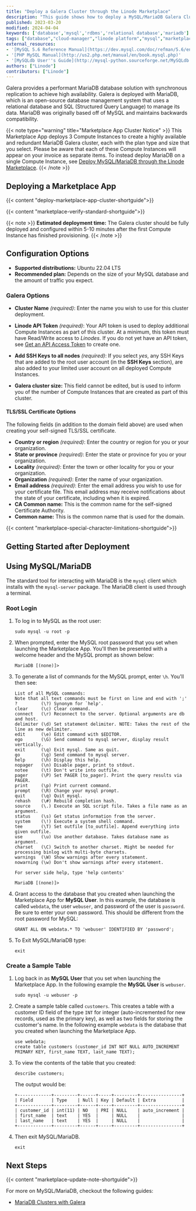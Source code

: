 ```yaml
---
title: "Deploy a Galera Cluster through the Linode Marketplace"
description: "This guide shows how to deploy a MySQL/MariaDB Galera Cluster through the Linode Marketplace."
published: 2023-03-20
modified: 2024-04-04
keywords: ['database','mysql','rdbms','relational database','mariadb']
tags: ["database","cloud-manager","linode platform","mysql","marketplace","mariadb"]
external_resources:
- '[MySQL 5.6 Reference Manual](https://dev.mysql.com/doc/refman/5.6/en/index.html)'
- '[PHP MySQL Manual](http://us2.php.net/manual/en/book.mysql.php)'
- '[MySQLdb User''s Guide](http://mysql-python.sourceforge.net/MySQLdb.html)'
authors: ["Linode"]
contributors: ["Linode"]
---
```


Galera provides a performant MariaDB database solution with synchronous replication to achieve high availability. Galera is deployed with MariaDB, which is an open-source database management system that uses a relational database and SQL (Structured Query Language) to manage its data. MariaDB was originally based off of MySQL and maintains backwards compatibility.

{{< note type="warning" title="Marketplace App Cluster Notice" >}}
This Marketplace App deploys 3 Compute Instances to create a highly available and redundant MariaDB Galera cluster, each with the plan type and size that you select. Please be aware that each of these Compute Instances will appear on your invoice as separate items. To instead deploy MariaDB on a single Compute Instance, see [Deploy MySQL/MariaDB through the Linode Marketplace](/docs/products/tools/marketplace/guides/mysql/).
{{< /note >}}

## Deploying a Marketplace App

{{< content "deploy-marketplace-app-cluster-shortguide">}}

{{< content "marketplace-verify-standard-shortguide">}}

{{< note >}}
**Estimated deployment time:** The Galera cluster should be fully deployed and configured within 5-10 minutes after the first Compute Instance has finished provisioning.
{{< /note >}}

## Configuration Options

- **Supported distributions:** Ubuntu 22.04 LTS
- **Recommended plan:** Depends on the size of your MySQL database and the amount of traffic you expect.

### Galera Options

- **Cluster Name** *(required)*: Enter the name you wish to use for this cluster deployment.

- **Linode API Token** *(required)*: Your API token is used to deploy additional Compute Instances as part of this cluster. At a minimum, this token must have Read/Write access to *Linodes*. If you do not yet have an API token, see [Get an API Access Token](/docs/products/tools/api/guides/manage-api-tokens/) to create one.

- **Add SSH Keys to all nodes** *(required)*: If you select *yes*, any SSH Keys that are added to the root user account (in the **SSH Keys** section), are also added to your limited user account on all deployed Compute Instances.

- **Galera cluster size:** This field cannot be edited, but is used to inform you of the number of Compute Instances that are created as part of this cluster.

#### TLS/SSL Certificate Options

The following fields (in addition to the domain field above) are used when creating your self-signed TLS/SSL certificate.

- **Country or region** *(required)*: Enter the country or region for you or your organization.
- **State or province** *(required)*: Enter the state or province for you or your organization.
- **Locality** *(required)*: Enter the town or other locality for you or your organization.
- **Organization** *(required)*: Enter the name of your organization.
- **Email address** *(required)*: Enter the email address you wish to use for your certificate file. This email address may receive notifications about the state of your certificate, including when it is expired.
- **CA Common name:** This is the common name for the self-signed Certificate Authority.
- **Common name:** This is the common name that is used for the domain.

{{< content "marketplace-special-character-limitations-shortguide">}}

## Getting Started after Deployment

## Using MySQL/MariaDB

The standard tool for interacting with MariaDB is the `mysql` client which installs with the `mysql-server` package. The MariaDB client is used through a terminal.

### Root Login

1.  To log in to MySQL as the root user:

    ```command
    sudo mysql -u root -p
    ```

1.  When prompted, enter the MySQL root password that you set when launching the Marketplace App. You'll then be presented with a welcome header and the MySQL prompt as shown below:

    ```command
    MariaDB [(none)]>
    ```

1.  To generate a list of commands for the MySQL prompt, enter `\h`. You'll then see:

    ```output
    List of all MySQL commands:
    Note that all text commands must be first on line and end with ';'
    ?         (\?) Synonym for `help'.
    clear     (\c) Clear command.
    connect   (\r) Reconnect to the server. Optional arguments are db and host.
    delimiter (\d) Set statement delimiter. NOTE: Takes the rest of the line as new delimiter.
    edit      (\e) Edit command with $EDITOR.
    ego       (\G) Send command to mysql server, display result vertically.
    exit      (\q) Exit mysql. Same as quit.
    go        (\g) Send command to mysql server.
    help      (\h) Display this help.
    nopager   (\n) Disable pager, print to stdout.
    notee     (\t) Don't write into outfile.
    pager     (\P) Set PAGER [to_pager]. Print the query results via PAGER.
    print     (\p) Print current command.
    prompt    (\R) Change your mysql prompt.
    quit      (\q) Quit mysql.
    rehash    (\#) Rebuild completion hash.
    source    (\.) Execute an SQL script file. Takes a file name as an argument.
    status    (\s) Get status information from the server.
    system    (\!) Execute a system shell command.
    tee       (\T) Set outfile [to_outfile]. Append everything into given outfile.
    use       (\u) Use another database. Takes database name as argument.
    charset   (\C) Switch to another charset. Might be needed for processing binlog with multi-byte charsets.
    warnings  (\W) Show warnings after every statement.
    nowarning (\w) Don't show warnings after every statement.

    For server side help, type 'help contents'

    MariaDB [(none)]>
    ```

1.  Grant access to the database that you created when launching the Marketplace App for **MySQL User**. In this example, the database is called `webdata`, the user `webuser`, and password of the user is `password`. Be sure to enter your own password. This should be different from the root password for MySQL:

    ```command
    GRANT ALL ON webdata.* TO 'webuser' IDENTIFIED BY 'password';
    ```

1.  To Exit MySQL/MariaDB type:

    ```command
    exit
    ```

### Create a Sample Table

1.  Log back in as **MySQL User** that you set when launching the Marketplace App. In the following example the **MySQL User** is `webuser`.

    ```command
    sudo mysql -u webuser -p
    ```

2.  Create a sample table called `customers`. This creates a table with a customer ID field of the type `INT` for integer (auto-incremented for new records, used as the primary key), as well as two fields for storing the customer's name. In the following example `webdata` is the database that you created when launching the Marketplace App.

    ```command
    use webdata;
    create table customers (customer_id INT NOT NULL AUTO_INCREMENT PRIMARY KEY, first_name TEXT, last_name TEXT);
    ```

3.  To view the contents of the table that you created:

    ```command
    describe customers;
    ```

    The output would be:

    ```output
    +-------------+---------+------+-----+---------+----------------+
    | Field       | Type    | Null | Key | Default | Extra          |
    +-------------+---------+------+-----+---------+----------------+
    | customer_id | int(11) | NO   | PRI | NULL    | auto_increment |
    | first_name  | text    | YES  |     | NULL    |                |
    | last_name   | text    | YES  |     | NULL    |                |
    +-------------+---------+------+-----+---------+----------------+
    ```

4. Then exit MySQL/MariaDB.

    ```command
    exit
    ```

## Next Steps

{{< content "marketplace-update-note-shortguide">}}

For more on MySQL/MariaDB, checkout the following guides:

- [MariaDB Clusters with Galera](/docs/guides/set-up-mariadb-clusters-with-galera-debian-and-ubuntu/)
